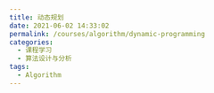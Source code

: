 ```yaml
---
title: 动态规划
date: 2021-06-02 14:33:02
permalink: /courses/algorithm/dynamic-programming
categories:
  - 课程学习
  - 算法设计与分析
tags: 
  - Algorithm
---
```

